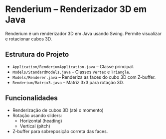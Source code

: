 # Renderium – Renderizador 3D em Java

Renderium é um renderizador 3D em Java usando Swing. Permite visualizar e rotacionar cubos 3D.

## Estrutura do Projeto

- `Application/RenderiumApplication.java` – Classe principal.
- `Models/StandardModels.java` – Classes `Vertex` e `Triangle`.
- `Models/Renderer.java` – Renderiza as faces do cubo 3D com Z-buffer.
- `Renderium/Matrix3.java` – Matriz 3x3 para rotação 3D.

## Funcionalidades

- Renderização de cubos 3D (até o momento)
- Rotação usando sliders:
    - Horizontal (heading)
    - Vertical (pitch)
- Z-buffer para sobreposição correta das faces.
